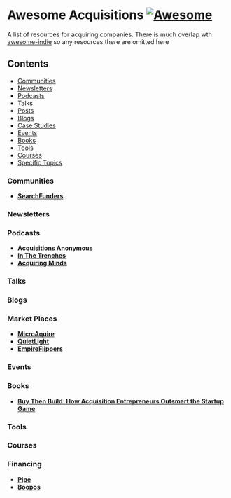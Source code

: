 # Awesome Acquisitions [![Awesome](https://cdn.rawgit.com/sindresorhus/awesome/d7305f38d29fed78fa85652e3a63e154dd8e8829/media/badge.svg)](https://github.com/sindresorhus/awesome)

A list of resources for acquiring companies. There is much overlap wth [awesome-indie](https://github.com/mezod/awesome-indie) so any resources there are omitted here


## Contents

- [Communities](#communities)
- [Newsletters](#newsletters)
- [Podcasts](#podcasts)
- [Talks](#talks)
- [Posts](#posts)
- [Blogs](#blogs)
- [Case Studies](#case-studies)
- [Events](#events)
- [Books](#books)
- [Tools](#tools)
- [Courses](#courses)
- [Specific Topics](#specific-topics)


### Communities
- **[SearchFunders](https://www.searchfunder.com)**
### Newsletters
### Podcasts
- **[Acquisitions Anonymous](https://podcasts.apple.com/us/podcast/acquisitions-anonymous/id1533153678)**
- **[In The Trenches](https://podcasts.apple.com/us/podcast/in-the-trenches/id1565767218)**
- **[Acquiring Minds](https://acquiringminds.co/episodes)**



### Talks
### Blogs
### Market Places
- **[MicroAquire](https://microacquire.com/)**
- **[QuietLight](https://quietlight.com/)**
- **[EmpireFlippers](https://empireflippers.com/)**

### Events
### Books
- **[Buy Then Build: How Acquisition Entrepreneurs Outsmart the Startup Game](https://www.amazon.com/Buy-Then-Build-Acquisition-Entrepreneurs-ebook/dp/B07JKM2F5Q)**
### Tools
### Courses
### Financing
- **[Pipe](https://pipe.com/)**
- **[Boopos](https://www.boopos.com/)**


